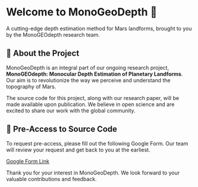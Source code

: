 # Welcome to MonoGeoDepth 👋
A cutting-edge depth estimation method for Mars landforms, brought to you by the MonoGEOdepth research team.

## 🌌 About the Project
MonoGeoDepth is an integral part of our ongoing research project, **MonoGEOdepth: Monocular Depth Estimation of Planetary Landforms**. Our aim is to revolutionize the way we perceive and understand the topography of Mars.

The source code for this project, along with our research paper, will be made available upon publication. We believe in open science and are excited to share our work with the global community.

## 📝 Pre-Access to Source Code
To request pre-access, please fill out the following Google Form. Our team will review your request and get back to you at the earliest.

[Google Form Link](https://forms.gle/iCdQiE14u6PNzarn7)

Thank you for your interest in MonoGeoDepth. We look forward to your valuable contributions and feedback.

